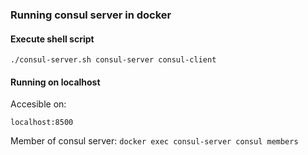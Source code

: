 ### Running consul server in docker


#### Execute shell script

```./consul-server.sh consul-server consul-client```


#### Running on localhost

Accesible on:

```localhost:8500```

Member of consul server: 
```docker exec consul-server consul members```

